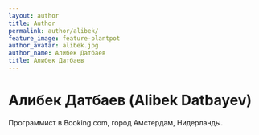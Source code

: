 ```yaml
---
layout: author
title: Author
permalink: author/alibek/
feature_image: feature-plantpot
author_avatar: alibek.jpg
author_name: Алибек Датбаев
title: Алибек Датбаев
---
```


# Алибек Датбаев (Alibek Datbayev)

Программист в Booking.com, город Амстердам, Нидерланды.
